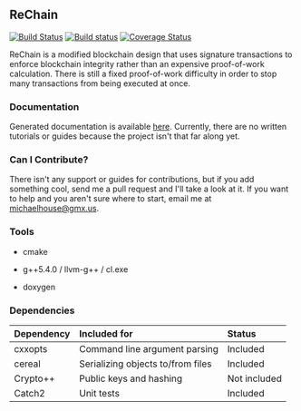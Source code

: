 ## ReChain

[![Build Status](https://travis-ci.org/mjhouse/rechain.svg?branch=master)](https://travis-ci.org/mjhouse/rechain)
[![Build status](https://ci.appveyor.com/api/projects/status/t88ak24efe6pvhox?svg=true)](https://ci.appveyor.com/project/mjhouse/rechain)
[![Coverage Status](https://coveralls.io/repos/github/mjhouse/rechain/badge.svg?branch=master)](https://coveralls.io/github/mjhouse/rechain?branch=master)

ReChain is a modified blockchain design that uses signature transactions to enforce blockchain
integrity rather than an expensive proof-of-work calculation. There is still a fixed
proof-of-work difficulty in order to stop many transactions from being executed at once.

### Documentation

Generated documentation is available [here](https://mjhouse.github.io/rechain/). Currently,
there are no written tutorials or guides because the project isn't that far along yet.

### Can I Contribute?

There isn't any support or guides for contributions, but if you add something cool, send me a pull request and I'll take a look at it. If you want to help and you aren't sure where to start, email me at michaelhouse@gmx.us.

### Tools

* cmake

* g++5.4.0 / llvm-g++ / cl.exe

* doxygen

### Dependencies

| Dependency		        | Included for				                  | Status       |
|:----------------------|:--------------------------------------|:-------------|
| cxxopts               | Command line argument parsing         | Included     |
| cereal                | Serializing objects to/from files     | Included     |
| Crypto++              | Public keys and hashing               | Not included |
| Catch2                | Unit tests                            | Included     |
